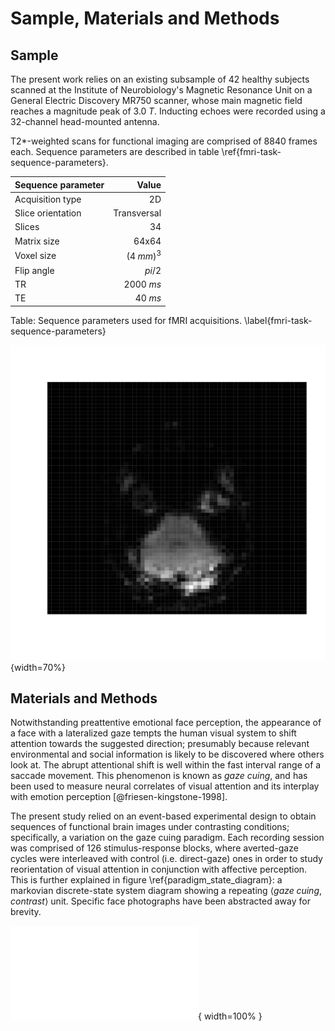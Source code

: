 # Sample, Materials and Methods

<!-- - MRI: attach notes from Concha's lectures in order to introduce MRI? -->
<!--    - image processing pipeline -->

## Sample

The present work relies on an existing subsample of 42 healthy
subjects scanned at the Institute of Neurobiology's Magnetic Resonance
Unit on a General Electric Discovery MR750 scanner, whose main
magnetic field reaches a magnitude peak of $3.0\;T$. Inducting echoes
were recorded using a 32-channel head-mounted antenna.

<!--    - age -->
<!--    - sex -->
<!--    - handedness? -->
<!--    - psychometric results -->

T2*-weighted scans for functional imaging are comprised of 8840 frames
each. Sequence parameters are described in table
\ref{fmri-task-sequence-parameters}.

| Sequence parameter | Value       |
|--------------------|------------:|
| Acquisition type   | 2D          |
| Slice orientation  | Transversal |
| Slices             | 34          |
| Matrix size        | 64x64       |
| Voxel size         | $(4\;mm)^3$ |
| Flip angle         | $pi/2$      |
| TR                 | $2000\;ms$  |
| TE                 | $40\;ms$    |

Table: Sequence parameters used for fMRI
acquisitions. \label{fmri-task-sequence-parameters}

![Sample raw fMR image from our dataset.](source/figures/sample-raw-image.svg){width=70%}

## Materials and Methods

Notwithstanding preattentive emotional face perception, the appearance
of a face with a lateralized gaze tempts the human visual system to
shift attention towards the suggested direction; presumably because
relevant environmental and social information is likely to be
discovered where others look at. The abrupt attentional shift is well
within the fast interval range of a saccade movement. This phenomenon
is known as _gaze cuing_, and has been used to measure neural
correlates of visual attention and its interplay with emotion
perception [@friesen-kingstone-1998].

The present study relied on an event-based experimental design to
obtain sequences of functional brain images under contrasting
conditions; specifically, a variation on the gaze cuing paradigm. Each
recording session was comprised of 126 stimulus-response blocks, where
averted-gaze cycles were interleaved with control (i.e. direct-gaze)
ones in order to study reorientation of visual attention in
conjunction with affective perception. This is further explained in
figure \ref{paradigm_state_diagram}: a markovian discrete-state system
diagram showing a repeating $\left<gaze\;cuing,\;contrast\right>$
unit. Specific face photographs have been abstracted away for brevity.

![Gaze cuing paradigm. Nodes represent visual stimuli, their order of
presentation is indicated using arrows. Unless noted otherwise,
transition probability from a node is equally distributed among all
exit arrows. Participants were asked to attend for a target (asterisk)
and press a "left" or "right" button, depending on target position
relative to the face. The spectrum of tested expressions (neutral,
happy, disgusted) followed by either a gaze-congruent or
gaze-incongruent target was divided and counterbalanced in three
sequences, so as to keep the latter at reasonable durations. Colorful
arrows indicate combinations which were specific to a
sequence. \label{paradigm_state_diagram}](source/figures/paradigm_state_diagram.pdf){
width=100% }

<!-- mention anti-habituation procedures -->
<!-- design matrix. Block, event, mixed? -->
